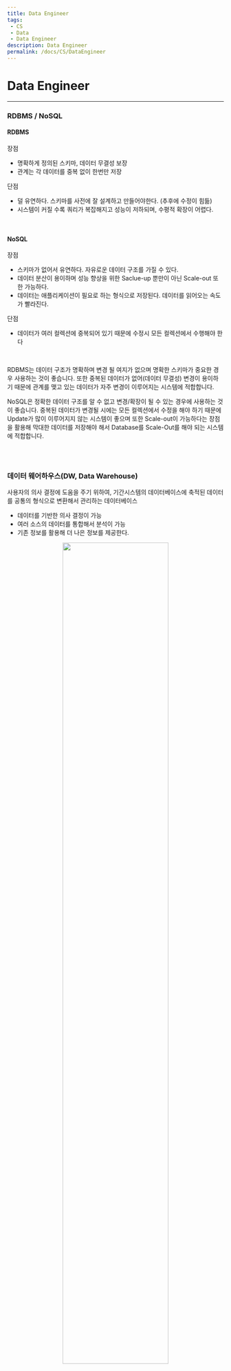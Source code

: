 ```yaml
---
title: Data Engineer
tags: 
 - CS
 - Data
 - Data Engineer
description: Data Engineer
permalink: /docs/CS/DataEngineer
---
```


# Data Engineer

---

### RDBMS / NoSQL

#### RDBMS

장점
- 명확하게 정의된 스키마, 데이터 무결성 보장
- 관계는 각 데이터를 중복 없이 한번만 저장

단점
- 덜 유연하다. 스키마를 사전에 잘 설계하고 만들어야한다. (추후에 수정이 힘듦)
- 시스템이 커질 수록 쿼리가 복잡해지고 성능이 저하되며, 수평적 확장이 어렵다.

<br/>

#### NoSQL

장점
- 스키마가 없어서 유연하다. 자유로운 데이터 구조를 가질 수 있다.
- 데이터 분산이 용이하며 성능 향상을 위한 Saclue-up 뿐만이 아닌 Scale-out 또한 가능하다.
- 데이터는 애플리케이션이 필요로 하는 형식으로 저장된다. 데이터를 읽어오는 속도가 빨라진다.

단점
- 데이터가 여러 컬렉션에 중복되어 있기 때문에 수정시 모든 컬렉션에서 수행해야 한다

<br/>

RDBMS는 데이터 구조가 명확하며 변경 될 여지가 없으며 명확한 스키마가 중요한 경우 사용하는 것이 좋습니다. 또한 중복된 데이터가 없어(데이터 무결성) 변경이 용이하기 때문에 관계를 맺고 있는 데이터가 자주 변경이 이루어지는 시스템에 적합합니다. 

NoSQL은 정확한 데이터 구조를 알 수 없고 변경/확장이 될 수 있는 경우에 사용하는 것이 좋습니다. 중복된 데이터가 변경될 시에는 모든 컬렉션에서 수정을 해야 하기 때문에 Update가 많이 이루어지지 않는 시스템이 좋으며 또한 Scale-out이 가능하다는 장점을 활용해 막대한 데이터를 저장해야 해서 Database를 Scale-Out를 해야 되는 시스템에 적합합니다.

<br/><br/>

### 데이터 웨어하우스(DW, Data Warehouse)

사용자의 의사 결정에 도움을 주기 위하여, 기간시스템의 데이터베이스에 축적된 데이터를 공통의 형식으로 변환해서 관리하는 데이터베이스

- 데이터를 기반한 의사 결정이 가능
- 여러 소스의 데이터를 통합해서 분석이 가능
- 기존 정보를 활용해 더 나은 정보를 제공한다. 

<center><img src='https://bomwo.cc/static/2eeda57fd16c202580f29dca7bf70d39/d26aa/example2.png' width="70%"></center>

운영 시스템에 쿼리(SELECT, JOIN)를 기간으로 작성하게 된다면 시스템에 부하가 발생하게 되어서 앱이 동작하지 않게 되거나 데이터베이스를 분석하는 동안 사용하지 못하게 됩니다. 시스템의 데이터베이스는 데이터를 작은 규모의 데이터를 조회, 삽입, 삭제, 수정을 빠르게 하기 위해 만들어진 시스템이라서 큰 규모의 데이터 조회를 했을 때에는 부하가 발생하게 됩니다.

따라서 이런 부하를 발생시키지않고 운영 DB를 추출하여 큰 규모의 데이터 조회 및 분석을 위해 만들어 진 것이 데이터 웨어하우스입니다.
<br/><br/>

Reference: [데이터 웨어하우스(DW) 란 무엇일까 (1)](https://bomwo.cc/posts/Datawarehouse/)

<br/><br/>

### MapReduce

맵 리듀스는 구글 내부에서 크롤링 된 문서, 로그 등 방대한 양의 raw data를 분석하는 과정에서 느낀 불편함에서 출발했습니다. 프로그램 로직 자체는 단순한데 입력 데이터의 크기가 워낙 방해서서 연산을 하나의 물리 머신에서 수행할 수가 없었습니다. 이 거대한 인풋 데이터를 쪼개어 수많은 머신들에게 분산시켜서 로직을 수행한 다음 결과를 하나로 합치자는 것이 핵심 아이디어 입니다.

다음과 같은 순서로 MapReduce가 진행됩니다.

1. 쪼개기(Split): 크기가 큰 인풋 파일을 작은 단위의 청크들로 나누어 분산 파일 시스템(ex. HDFS)에 저장합니다.
2. 데이터 처리하기(Map): 잘게 쪼개어진 파일을 인풋으로 받아서 데이터를 분석하는 로직을 수행합니다.
3. 처리된 데이터 합치기(Reduce): 처리된 데이터를 다시 합칩니다.

<br/><br/>

### Apache Hadoop

Apache Hadoop은 빅데이터를 저장, 처리, 분석할 수 있는 소프트웨어 프레임워크입니다.

Hadoop은 적당한 성능의 범용 컴퓨터 여러 대를 클러스터화하고, 큰 크기의 데이터를 클러스터에서 병렬로 동시에 처리하여 처리 속도를 높이는 것을 목적으로 하는 분산처리를 위한 오픈소스 프레임워크라고 할 수 있습니다.

장점
- 오픈소스로 라이선스에 대한 비용 부담이 적음
- 시스템을 중단하지 않고, 장비의 추가가 용이(Scale Out)
- 일부 장비에 장애가 발생하더라도 전체 시스템 사용성에 영향이 적음(Fault tolerance)
- 저렴한 구축 비용과 비용대비 빠른 데이터 처리
- 오프라인 배치 프로세싱에 최적화

단점
- HDFS에 저장된 데이터를 변경 불가
- 실시간 데이터 분석 같이 신속하게 처리해야 하는 작업에는 부적합
- 너무 많은 버전과 부실한 서포트
- 설정의 어려움

[Hadoop]({{ site.baseurl }}/docs/Skills/Hadoop) More detail..

<br/><br/>

**Apache Spark**

<br/><br/>

**RDD**

<br/><br/>

**Apache Kafka**

<br/><br/>

**Master/Slave**